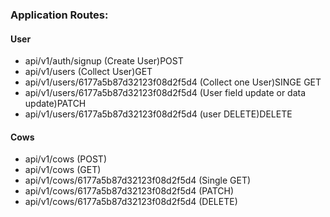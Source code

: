 ### Application Routes:

#### User

- api/v1/auth/signup (Create User)POST
- api/v1/users (Collect User)GET
- api/v1/users/6177a5b87d32123f08d2f5d4 (Collect one User)SINGE GET
- api/v1/users/6177a5b87d32123f08d2f5d4 (User field update or data update)PATCH
- api/v1/users/6177a5b87d32123f08d2f5d4 (user DELETE)DELETE

#### Cows

- api/v1/cows (POST)
- api/v1/cows (GET)
- api/v1/cows/6177a5b87d32123f08d2f5d4 (Single GET)
- api/v1/cows/6177a5b87d32123f08d2f5d4 (PATCH)
- api/v1/cows/6177a5b87d32123f08d2f5d4 (DELETE)
